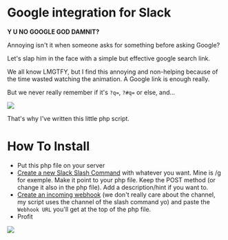 Google integration for Slack
===========

**Y U NO GOOGLE GOD DAMNIT?**

 

Annoying isn't it when someone asks for something before asking Google?

Let's slap him in the face with a simple but effective google search link. 

We all know LMGTFY, but I find this annoying and non-helping because of the time wasted watching the animation. A Google link is enough really. 
 
But we never really remember if it's `?q=`, `?#q=` or else, and...
 
![](https://38.media.tumblr.com/tumblr_mcbo6gmyvf1r0qoyso1_500.gif)
  
  
That's why I've written this little php script.


How To Install
==============

- Put this php file on your server
- [Create a new Slack Slash Command](https://my.slack.com/services/new/slash-commands) with whatever you want. Mine is /g for exemple. Make it point to your php file. Keep the POST method (or change it also in the php file). Add a description/hint if you want to.
- [Create an incoming webhook](https://my.slack.com/services/new/incoming-webhook) (we don't really care about the channel, my script uses the channel of the slash command yo) and paste the ```Webhook URL``` you'll get at the top of the php file.
- Profit

![](http://media.giphy.com/media/wZYLAGBoQpwIw/giphy.gif)
